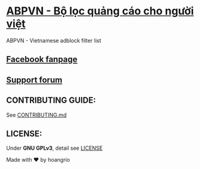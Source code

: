 ﻿# [ABPVN - Bộ lọc quảng cáo cho người việt](https://abpvn.com)
ABPVN - Vietnamese adblock filter list
## [Facebook fanpage](https://www.facebook.com/abpvn.org)

## [Support forum](https://voz.vn/t/abpvn-chan-quang-cao-cho-nguoi-viet.25778/)

## CONTRIBUTING GUIDE:
See [CONTRIBUTING.md](CONTRIBUTING.md)
## LICENSE: 
Under **GNU GPLv3**, detail see [LICENSE](LICENSE)

Made with ♥ by hoangrio